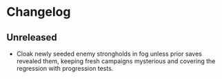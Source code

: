 # Changelog

## Unreleased

- Cloak newly seeded enemy strongholds in fog unless prior saves revealed them,
  keeping fresh campaigns mysterious and covering the regression with
  progression tests.
